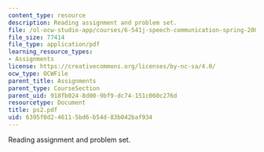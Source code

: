 ```yaml
---
content_type: resource
description: Reading assignment and problem set.
file: /ol-ocw-studio-app/courses/6-541j-speech-communication-spring-2004/6395f0d246115bd6b54d83b042baf934_ps2.pdf
file_size: 77414
file_type: application/pdf
learning_resource_types:
- Assignments
license: https://creativecommons.org/licenses/by-nc-sa/4.0/
ocw_type: OCWFile
parent_title: Assignments
parent_type: CourseSection
parent_uid: 918fb024-8d00-9bf9-dc74-151c060c276d
resourcetype: Document
title: ps2.pdf
uid: 6395f0d2-4611-5bd6-b54d-83b042baf934
---
```

Reading assignment and problem set.